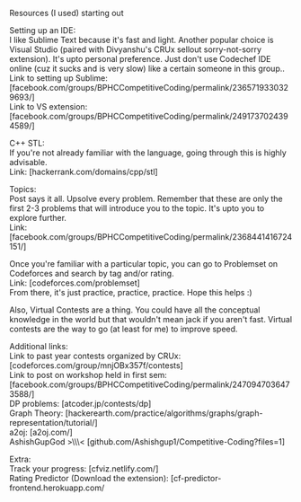 Resources (I used) starting out

Setting up an IDE:\
I like Sublime Text because it's fast and light. Another popular choice is Visual Studio (paired with Divyanshu's CRUx sellout sorry-not-sorry extension). It's upto personal preference. Just don't use Codechef IDE online (cuz it sucks and is very slow) like a certain someone in this group..\
Link to setting up Sublime: [facebook.com/groups/BPHCCompetitiveCoding/permalink/2365719330329693/]\
Link to VS extension: [facebook.com/groups/BPHCCompetitiveCoding/permalink/2491737024394589/]

C++ STL:\
If you're not already familiar with the language, going through this is highly advisable.\
Link: [hackerrank.com/domains/cpp/stl]

Topics:\
Post says it all. Upsolve every problem. Remember that these are only the first 2-3 problems that will introduce you to the topic. It's upto you to explore further.\
Link: [facebook.com/groups/BPHCCompetitiveCoding/permalink/2368441416724151/]

Once you're familiar with a particular topic, you can go to Problemset on Codeforces and search by tag and/or rating. \
Link: [codeforces.com/problemset]\
From there, it's just practice, practice, practice. Hope this helps :)

Also, Virtual Contests are a thing. You could have all the conceptual knowledge in the world but that wouldn't mean jack if you aren't fast. Virtual contests are the way to go (at least for me) to improve speed.

Additional links:\
Link to past year contests organized by CRUx: [codeforces.com/group/mnjOBx357f/contests]\
Link to post on workshop held in first sem: [facebook.com/groups/BPHCCompetitiveCoding/permalink/2470947036473588/]\
DP problems: [atcoder.jp/contests/dp]\
Graph Theory: [hackerearth.com/practice/algorithms/graphs/graph-representation/tutorial/]\
a2oj: [a2oj.com/]\
AshishGupGod >\\\\\\< [github.com/Ashishgup1/Competitive-Coding?files=1]

Extra:\
Track your progress: [cfviz.netlify.com/]\
Rating Predictor (Download the extension): [cf-predictor-frontend.herokuapp.com/
